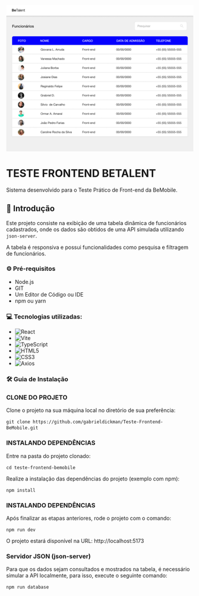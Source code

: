 ![image](https://github.com/gabrieldickman/Teste-Frontend-BeMobile/blob/main/src/assets/Screen%20web%20-%20Employees.jpg)

# TESTE FRONTEND BETALENT
Sistema desenvolvido para o Teste Prático de Front-end da BeMobile.

## 📌 Introdução
Este projeto consiste na exibição de uma tabela dinâmica de funcionários cadastrados, onde os dados são obtidos de uma API simulada utilizando `json-server`. <br>

A tabela é responsiva e possui funcionalidades como pesquisa e filtragem de funcionários.

### ⚙️ Pré-requisitos

- Node.js
- GIT
- Um Editor de Código ou IDE
- npm ou yarn

### 💻 Tecnologias utilizadas:

- ![React](https://img.shields.io/badge/react-%2320232a.svg?style=for-the-badge&logo=react&logoColor=%2361DAFB)
- ![Vite](https://img.shields.io/badge/vite-%23646CFF.svg?style=for-the-badge&logo=vite&logoColor=white)
- ![TypeScript](https://img.shields.io/badge/typescript-%23007ACC.svg?style=for-the-badge&logo=typescript&logoColor=white)
- ![HTML5](https://img.shields.io/badge/html5-%23E34F26.svg?style=for-the-badge&logo=html5&logoColor=white) 
- ![CSS3](https://img.shields.io/badge/css3-%231572B6.svg?style=for-the-badge&logo=css3&logoColor=white)
- ![Axios](https://img.shields.io/badge/axios-5A29E4?style=for-the-badge&logo=axios&logoColor=white)

### 🛠️ Guia de Instalação

### CLONE DO PROJETO

Clone o projeto na sua máquina local no diretório de sua preferência: 

```
git clone https://github.com/gabrieldickman/Teste-Frontend-BeMobile.git
```
### INSTALANDO DEPENDÊNCIAS

Entre na pasta do projeto clonado:

```
cd teste-frontend-bemobile
```

Realize a instalação das dependências do projeto (exemplo com npm):


```
npm install
```

### INSTALANDO DEPENDÊNCIAS

Após finalizar as etapas anteriores, rode o projeto com o comando:

```
npm run dev
```
O projeto estará disponível na URL: http://localhost:5173

### Servidor JSON (json-server)

Para que os dados sejam consultados e mostrados na tabela, é necessário simular a API localmente, para isso, execute o seguinte comando:
```
npm run database
```

